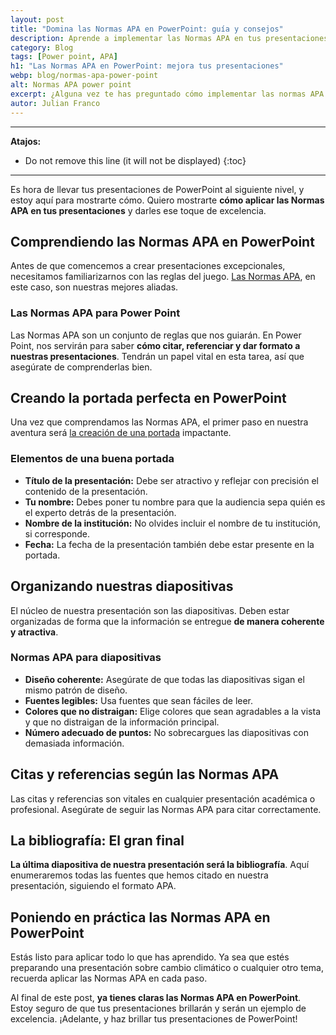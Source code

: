 ```yaml
---
layout: post
title: "Domina las Normas APA en PowerPoint: guía y consejos"
description: Aprende a implementar las Normas APA en tus presentaciones de PowerPoint. Descubre cómo crear portadas, citas y bibliografías. ¡Haz clic para saber más!
category: Blog
tags: [Power point, APA]
h1: "Las Normas APA en PowerPoint: mejora tus presentaciones"
webp: blog/normas-apa-power-point
alt: Normas APA power point
excerpt: ¿Alguna vez te has preguntado cómo implementar las normas APA en PowerPoint? Estas normas, reconocidas y respetadas en el mundo académico, también aplican a tus presentaciones digitales.
autor: Julian Franco
---
```

-----

**Atajos:**
* Do not remove this line (it will not be displayed)
{:toc}

-----

Es hora de llevar tus presentaciones de PowerPoint al siguiente nivel, y estoy aquí para mostrarte cómo. Quiero mostrarte **cómo aplicar las Normas APA en tus presentaciones** y darles ese toque de excelencia.

## Comprendiendo las Normas APA en PowerPoint

Antes de que comencemos a crear presentaciones excepcionales, necesitamos familiarizarnos con las reglas del juego. [Las Normas APA]({{'normas-apa'|relative_url}}), en este caso, son nuestras mejores aliadas.

### Las Normas APA para Power Point

Las Normas APA son un conjunto de reglas que nos guiarán. En Power Point, nos servirán para saber **cómo citar, referenciar y dar formato a nuestras presentaciones**. Tendrán un papel vital en esta tarea, así que asegúrate de comprenderlas bien.

## Creando la portada perfecta en PowerPoint

Una vez que comprendamos las Normas APA, el primer paso en nuestra aventura será [la creación de una portada]({{'portada-trabajo-escrito'|relative_url}}) impactante.

### Elementos de una buena portada

* **Título de la presentación:** Debe ser atractivo y reflejar con precisión el contenido de la presentación.
* **Tu nombre:** Debes poner tu nombre para que la audiencia sepa quién es el experto detrás de la presentación.
* **Nombre de la institución:** No olvides incluir el nombre de tu institución, si corresponde.
* **Fecha:** La fecha de la presentación también debe estar presente en la portada.

## Organizando nuestras diapositivas

El núcleo de nuestra presentación son las diapositivas. Deben estar organizadas de forma que la información se entregue **de manera coherente y atractiva**.

### Normas APA para diapositivas

* **Diseño coherente:** Asegúrate de que todas las diapositivas sigan el mismo patrón de diseño.
* **Fuentes legibles:** Usa fuentes que sean fáciles de leer.
* **Colores que no distraigan:** Elige colores que sean agradables a la vista y que no distraigan de la información principal.
* **Número adecuado de puntos:** No sobrecargues las diapositivas con demasiada información.

## Citas y referencias según las Normas APA

Las citas y referencias son vitales en cualquier presentación académica o profesional. Asegúrate de seguir las Normas APA para citar correctamente.

## La bibliografía: El gran final

**La última diapositiva de nuestra presentación será la bibliografía**. Aquí enumeraremos todas las fuentes que hemos citado en nuestra presentación, siguiendo el formato APA.

## Poniendo en práctica las Normas APA en PowerPoint

Estás listo para aplicar todo lo que has aprendido. Ya sea que estés preparando una presentación sobre cambio climático o cualquier otro tema, recuerda aplicar las Normas APA en cada paso.

Al final de este post, **ya tienes claras las Normas APA en PowerPoint**. Estoy seguro de que tus presentaciones brillarán y serán un ejemplo de excelencia. ¡Adelante, y haz brillar tus presentaciones de PowerPoint!
